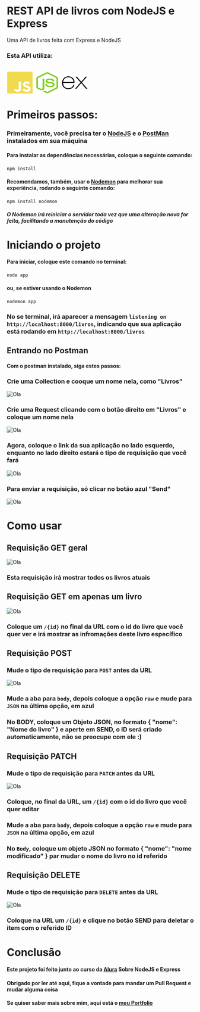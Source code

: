 # REST API de livros com NodeJS e Express
Uma API de livros feita com Express e NodeJS <br>
### Esta API utiliza: <br>
<div style="display: inline_block" align="left"><br>
  <img align="center" height="60" width="70" src="https://raw.githubusercontent.com/devicons/devicon/master/icons/javascript/javascript-plain.svg">
  <img align="center" height="60" width="70" src="https://raw.githubusercontent.com/devicons/devicon/master/icons/nodejs/nodejs-original.svg">
  <img align="center" height="60" width="70" src="https://raw.githubusercontent.com/devicons/devicon/master/icons/express/express-original.svg">
</div>

# Primeiros passos:
### Primeiramente, você precisa ter o <a href="https://nodejs.org/en/">NodeJS</a> e o <a href="https://www.postman.com/downloads/?utm_source=postman-home">PostMan</a> instalados em sua máquina <br>
#### Para instalar as dependências necessárias, coloque o seguinte comando:
```
npm install
```
#### Recomendamos, também, usar o <a href="https://www.npmjs.com/package/nodemon">Nodemon</a> para melhorar sua experiência, rodando o seguinte comando:
```
npm install nodemon
```
##### O Nodemon irá reiniciar o servidor toda vez que uma alteração nova for feita, facilitando a manutenção do código

# Iniciando o projeto
#### Para iniciar, coloque este comando no terminal:
```
node app
```
#### ou, se estiver usando o Nodemon
```
nodemon app
```
### No se terminal, irá aparecer a mensagem `listening on http://localhost:8000/livros`, indicando que sua aplicação está rodando em `http://localhost:8000/livros`
## Entrando no Postman
#### Com o postman instalado, siga estes passos:
### Crie uma Collection e cooque um nome nela, como "Livros"
![Ola](https://user-images.githubusercontent.com/83819836/218352862-df2b3ad7-35ec-479d-9ce2-f73ac5477cbe.png)
### Crie uma Request clicando com o botão direito em "Livros" e coloque um nome nela
![Ola](https://user-images.githubusercontent.com/83819836/218353301-29695639-a222-404c-ae9f-3d355c14426c.png)
### Agora, coloque o link da sua aplicação no lado esquerdo, enquanto no lado direito estará o tipo de requisição que você fará
![Ola](https://user-images.githubusercontent.com/83819836/218353486-35d014f0-12d2-44f6-be82-33b82819a10b.png)

### Para enviar a requisição, só clicar no botão azul "Send"
![Ola](https://user-images.githubusercontent.com/83819836/218353924-8a1841b7-f938-48bc-95c3-9ca96584caa2.png)

# Como usar
## Requisição GET geral
![Ola](https://user-images.githubusercontent.com/83819836/218353753-8a64ef1c-2953-4321-8bcf-e9172c482976.png)
### Esta requisição irá mostrar todos os livros atuais

## Requisição GET em apenas um livro
![Ola](https://user-images.githubusercontent.com/83819836/218354078-43ebd51e-2a4e-44bc-9134-462aa856e20e.png)
### Coloque um `/{id}` no final da URL com o id do livro que você quer ver e irá mostrar as infromações deste livro específico

## Requisição POST
### Mude o tipo de requisição para `POST` antes da URL
![Ola](https://user-images.githubusercontent.com/83819836/218354393-1c13a3e8-0eea-4e9d-aaeb-ef176d38e3c9.png)
### Mude a aba para `body`, depois coloque a opção `raw` e mude para `JSON` na última opção, em azul
### No BODY, coloque um Objeto JSON, no formato { "nome": "Nome do livro" } e aperte em SEND, o ID será criado automaticamente, não se preocupe com ele :)

## Requisição PATCH
### Mude o tipo de requisição para `PATCH` antes da URL
![Ola](https://user-images.githubusercontent.com/83819836/218355359-37537964-cf77-493e-bbaa-da6cb010307e.png)
### Coloque, no final da URL, um `/{id}` com o id do livro que você quer editar
### Mude a aba para `body`, depois coloque a opção `raw` e mude para `JSON` na última opção, em azul
### No `Body`, coloque um objeto JSON no formato { "nome": "nome modificado" } par mudar o nome do livro no id referido

## Requisição DELETE
### Mude o tipo de requisição para `DELETE` antes da URL
![Ola](https://user-images.githubusercontent.com/83819836/218355271-027c3113-8ca7-48d8-ab4b-45dbed3f1a44.png)
### Coloque na URL um `/{id}` e clique no botão SEND para deletar o item com o referido ID

# Conclusão
#### Este projeto foi feito junto ao curso da <a href="https://www.alura.com.br">Alura</a> Sobre NodeJS e Express
#### Obrigado por ler até aqui, fique a vontade para mandar um Pull Request e mudar alguma coisa
#### Se quiser saber mais sobre mim, aqui está o <a href="https://luciano655dev.netlify.app">meu Portfolio</a>
